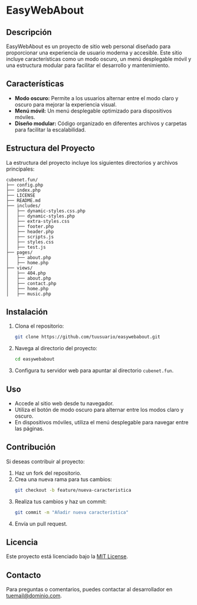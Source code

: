 # EasyWebAbout

## Descripción
EasyWebAbout es un proyecto de sitio web personal diseñado para proporcionar una experiencia de usuario moderna y accesible. Este sitio incluye características como un modo oscuro, un menú desplegable móvil y una estructura modular para facilitar el desarrollo y mantenimiento.

## Características
- **Modo oscuro:** Permite a los usuarios alternar entre el modo claro y oscuro para mejorar la experiencia visual.
- **Menú móvil:** Un menú desplegable optimizado para dispositivos móviles.
- **Diseño modular:** Código organizado en diferentes archivos y carpetas para facilitar la escalabilidad.

## Estructura del Proyecto
La estructura del proyecto incluye los siguientes directorios y archivos principales:

```
cubenet.fun/
├── config.php
├── index.php
├── LICENSE
├── README.md
├── includes/
│   ├── dynamic-styles.css.php
│   ├── dynamic-styles.php
│   ├── extra-styles.css
│   ├── footer.php
│   ├── header.php
│   ├── scripts.js
│   ├── styles.css
│   ├── test.js
├── pages/
│   ├── about.php
│   ├── home.php
├── views/
│   ├── 404.php
│   ├── about.php
│   ├── contact.php
│   ├── home.php
│   ├── music.php
```

## Instalación
1. Clona el repositorio:
   ```bash
   git clone https://github.com/tuusuario/easywebabout.git
   ```
2. Navega al directorio del proyecto:
   ```bash
   cd easywebabout
   ```
3. Configura tu servidor web para apuntar al directorio `cubenet.fun`.

## Uso
- Accede al sitio web desde tu navegador.
- Utiliza el botón de modo oscuro para alternar entre los modos claro y oscuro.
- En dispositivos móviles, utiliza el menú desplegable para navegar entre las páginas.

## Contribución
Si deseas contribuir al proyecto:
1. Haz un fork del repositorio.
2. Crea una nueva rama para tus cambios:
   ```bash
   git checkout -b feature/nueva-caracteristica
   ```
3. Realiza tus cambios y haz un commit:
   ```bash
   git commit -m "Añadir nueva característica"
   ```
4. Envía un pull request.

## Licencia
Este proyecto está licenciado bajo la [MIT License](LICENSE).

## Contacto
Para preguntas o comentarios, puedes contactar al desarrollador en [tuemail@dominio.com](mailto:tuemail@dominio.com).